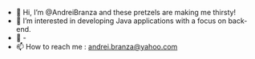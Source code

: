 - 👋 Hi, I’m @AndreiBranza and these pretzels are making me thirsty!
- 👀 I’m interested in developing Java applications with a focus on back-end.
- 🌱 -
- 📫 How to reach me : andrei.branza@yahoo.com

<!---
AndreiBranza/AndreiBranza is a ✨ special ✨ repository because its `README.md` (this file) appears on your GitHub profile.
You can click the Preview link to take a look at your changes.
--->
